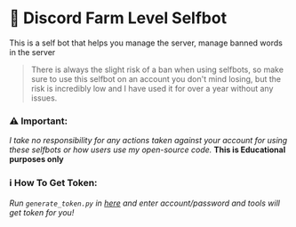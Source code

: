 # 🤖 Discord Farm Level Selfbot

This is a self bot that helps you manage the server, manage banned words in the server

> There is always the slight risk of a ban when using selfbots, so make sure to use this selfbot on an account you don't mind losing, but the risk is incredibly low and I have used it for over a year without any issues.

### **⚠️ Important:**  
*I take no responsibility for any actions taken against your account for using these selfbots or how users use my open-source code.*
**This is Educational purposes only**

### **ℹ️ How To Get Token:**

*Run `generate_token.py` in [here](https://github.com/LongHip12/DiscordAutoLevel/blob/main/generate_token.py) and enter account/password and tools will get token for you!*
